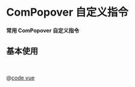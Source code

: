 
# ComPopover 自定义指令
 
#### 常用 ComPopover 自定义指令
 
## 基本使用
 
<br/>
<ComPopover-index></ComPopover-index>

<!-- ::: tip 替换tip的标题
zheshihdishds
::: -->


@[code vue](../../docs/.vuepress/components/ComPopover/index.vue)
